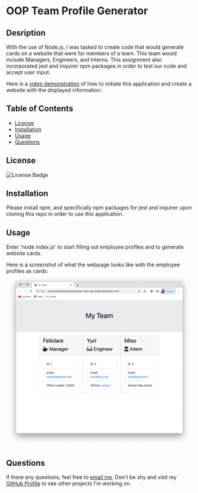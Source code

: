 # OOP Team Profile Generator

## Desription
With the use of Node.js, I was tasked to create code that would generate cards on a website that were for members of a team. This team would include Managers, Engineers, and Interns. This assignment also incorporated jest and inquirer npm packages in order to test our code and accept user input.

Here is a [video demonstration](https://drive.google.com/file/d/1f2IaaWyL2DoH3TeoHu9nFPkSzUu7gj-w/view?usp=sharing) of how to initiate this application and create a website with the displayed information:


## Table of Contents
- [License](#license)
- [Installation](#installation)
- [Usage](#usage)
- [Questions](#questions)

## License
![License Badge](https://img.shields.io/static/v1?label=license&message=None&color=blue)

## Installation
Please install npm, and specifically npm packages for jest and inquirer upon cloning this repo in order to use this application.
    
## Usage
Enter 'node index.js' to start filling out employee profiles and to generate website cards.

Here is a screenshot of what the webpage looks like with the employee profiles as cards:
![screenshot of generated team cards](./assets/demo%20screenshot.png)

## Questions
If there any questions, feel free to [email me](mailto:dejesusf@uw.edu). Don't be shy and visit my [GitHub Profile](https://github.com/dejesusf) to see other projects I'm working on.